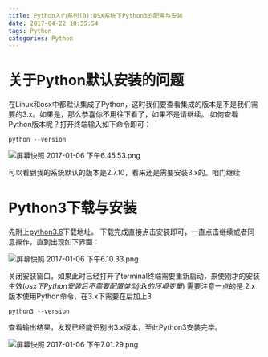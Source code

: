 ```yaml
---
title: Python入门系列(0):OSX系统下Python3的配置与安装
date: 2017-04-22 18:55:54
tags: Python
categories: Python
---
```

# 关于Python默认安装的问题
在Linux和osx中都默认集成了Python，这时我们要查看集成的版本是不是我们需要的3.x。如果是，那么恭喜你不用往下看了，如果不是请继续。
如何查看Python版本呢？打开终端输入如下命令即可：
```
python --version
```

![屏幕快照 2017-01-06 下午6.45.53.png](http://upload-images.jianshu.io/upload_images/1796052-8911115b3e35e144.png?imageMogr2/auto-orient/strip%7CimageView2/2/w/1240)

可以看到我的系统默认的版本是2.7.10，看来还是需要安装3.x的。咱门继续

# Python3下载与安装

先附上[python3.6](https://www.python.org/ftp/python/3.6.0/python-3.6.0-macosx10.6.pkg)下载地址。
下载完成直接点击安装即可，一直点击继续或者同意操作，直到出现如下界面：

![屏幕快照 2017-01-06 下午6.10.33.png](http://upload-images.jianshu.io/upload_images/1796052-79c9c599a48d6f23.png?imageMogr2/auto-orient/strip%7CimageView2/2/w/1240)

关闭安装窗口，如果此时已经打开了terminal终端需要重新启动，来使刚才的安装生效(*osx下Python安装后不需要配置类似jdk的环境变量*)
需要注意一点的是 2.x版本使用Python命令，在3.x下需要在后加上3

```
python3 --version
```

查看输出结果，发现已经能识别出3.x版本，至此Python3安装完毕。

![屏幕快照 2017-01-06 下午7.01.29.png](http://upload-images.jianshu.io/upload_images/1796052-ec941e46202d0d97.png?imageMogr2/auto-orient/strip%7CimageView2/2/w/1240)